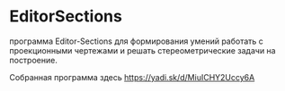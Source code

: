 # EditorSections
программа Editor-Sections для формирования умений работать с проекционными чертежами и решать стереометрические задачи на построение. 

Собранная программа здесь https://yadi.sk/d/MiuICHY2Uccy6A
